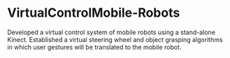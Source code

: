 # VirtualControlMobile-Robots
Developed a virtual control system of mobile robots using a stand-alone Kinect.  Established a virtual steering wheel and object grasping algorithms in which user gestures will be translated to the mobile robot.
